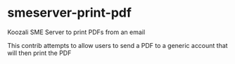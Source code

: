 # smeserver-print-pdf

Koozali SME Server to print PDFs from an email

This contrib attempts to allow users to send a PDF to a generic account that will then print the PDF

